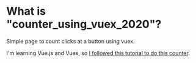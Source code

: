 # What is "counter_using_vuex_2020"?
Simple page to count clicks at a button using vuex.

I'm learning Vue.js and Vuex, so <a href="https://www.youtube.com/watch?v=LW9yIR4GoVU">I followed this tutorial to do this counter</a>.
